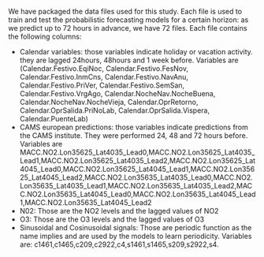We have packaged the data files used for this study. Each file is used to train and test the probabilistic forecasting models for a certain horizon: as we predict up to 72 hours in advance, we have 72 files.
Each file contains the following columns:
* Calendar variables: those variables indicate holiday or vacation activity. they are lagged 24hours, 48hours and 1 week before. Variables are (Calendar.Festivo.EqiNoc,
Calendar.Festivo.FesNov, Calendar.Festivo.InmCns, Calendar.Festivo.NavAnu, Calendar.Festivo.PriVer, Calendar.Festivo.SemSan, Calendar.Festivo.VrgAgo, Calendar.NocheNav.NocheBuena, Calendar.NocheNav.NocheVieja, Calendar.OprRetorno, Calendar.OprSalida.PriNoLab, Calendar.OprSalida.Vispera, Calendar.PuenteLab)
* CAMS european predictions: those variables indicate predictions from the CAMS institute. They were performed 24, 48 and 72 hours before. Variables are MACC.NO2.Lon35625_Lat4035_Lead0,MACC.NO2.Lon35625_Lat4035_Lead1,MACC.NO2.Lon35625_Lat4035_Lead2,MACC.NO2.Lon35625_Lat4045_Lead0,MACC.NO2.Lon35625_Lat4045_Lead1,MACC.NO2.Lon35625_Lat4045_Lead2,MACC.NO2.Lon35635_Lat4035_Lead0,MACC.NO2.Lon35635_Lat4035_Lead1,MACC.NO2.Lon35635_Lat4035_Lead2,MACC.NO2.Lon35635_Lat4045_Lead0,MACC.NO2.Lon35635_Lat4045_Lead1,MACC.NO2.Lon35635_Lat4045_Lead2 
* N02: Those are the NO2 levels and the lagged values of NO2
* O3: Those are the O3 levels and the lagged values of O3
* Sinusoidal and Cosinusoidal signals: Those are periodic function as the name implies and are used by the models to learn periodicity. Variables are: c1461,c1465,c209,c2922,c4,s1461,s1465,s209,s2922,s4.